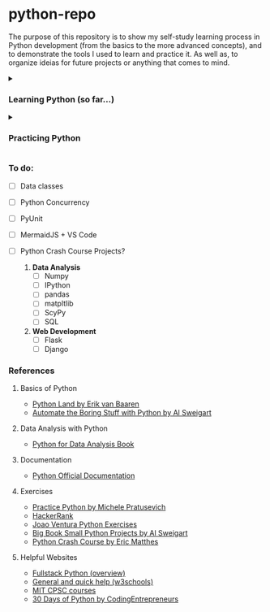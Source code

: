
<h1> python-repo </h1>
<p>
The purpose of this repository is to show my self-study learning process in Python development (from the basics to the more advanced concepts), and to demonstrate the tools I used to learn and practice it. As well as, to organize ideias for future projects or anything that comes to mind.
</p>

<details><summary><h3> Learning Python (so far...)</h3></summary>
<p>

<details><summary><b> 1. basics </b></summary>
    <dl>
    <dt> - installing Python3 </dt>
    <dt> - setting up an IDE (Visual Studio Code) </dt>
    <dt> - print() function </dt>
    <dd> - f-string format </dd>
    <dt> - range() function </dt>
    <dt> - basic datatypes (int, float, string, bool) </dt>
    <dd> - string methods </dd>
    <dt> - conditionals (if, else, elif) </dt>
    <dt> - loops (while, for) </dt>
    <dd> - break, continue statements </dd>
    <dd> - nested loops </dd>
    <dt> - function basics </dt>
    </dl>
    </details>
2. **data_types**
    - lists
    - dictionary
    - sets
    - tuples
    - comprehensions
3. **iterator**
    - how it works in Python
    - iterator vs iterable
    - built-in iterators
    - making your own iterator with __iter__method and __next__method
    - **range_func**
        - how it works?
        - practical uses
4. **function_adv**
    - advanced concepts
        - forced keyword arguments
        - wrapper function
        - lambda functions
5. **objects**
    - basics
        - "self"
        - constructors
        - methods
        - creating instances, invoking a class
    - inheritance
        - overriding (methods, constructors)
6. **modules**
    - importing lib, modules
    - package
7. **OS_interacion**
    - w/r files
    - move, delete, create, rename files
    - file permissions, users and groups, file types
8. **data_processing**
    - JSON
    - YAML
    - requests lib
    - BeautifulSoup lib
9. **plotting**
    - bokeh lib
10. **exceptions**
    - try, except, else, finally
    - raising/throwing exceptions
11. **docstring**
    - what are docstrings?
    - how to create and use it?
12. **venv_packages**
    - venv, Pipenv
    - pip

</p>    
</details>    

<details><summary><h3>Practicing Python </h3></summary>
</p>

1. **PracticePythonDotOrg**
    - All exercises done (39 exercises)
        - Covers all basic functionalities (with increasing difficulty) 
</p>
</details>

       
<h3> To do: </h3>

- [ ] Data classes
- [ ] Python Concurrency
- [ ] PyUnit
- [ ] MermaidJS + VS Code
- [ ] Python Crash Course Projects?

    1. **Data Analysis**
        - [ ] Numpy
        - [ ] IPython
        - [ ] pandas
        - [ ] matpltlib
        - [ ] ScyPy
        - [ ] SQL
    
    2. **Web Development**
        - [ ] Flask
        - [ ] Django

<h3> References </h3>

1. Basics of Python
    - [Python Land by Erik van Baaren](https://python.land)
    - [Automate the Boring Stuff with Python by Al Sweigart](https://automatetheboringstuff.com/)

2. Data Analysis with Python
    - [Python for Data Analysis Book](https://www.cin.ufpe.br/~embat/Python%20for%20Data%20Analysis.pdf)

3. Documentation
    - [Python Official Documentation](https://docs.python.org/3/tutorial/index.html)

4. Exercises
    - [Practice Python by Michele Pratusevich](https://www.practicepython.org/)
    - [HackerRank](https://www.hackerrank.com/domains/python)
    - [Joao Ventura Python Exercises](https://joaoventura.net/static/files/python_exercises_book.pdf)
    - [Big Book Small Python Projects by Al Sweigart](https://edu.anarcho-copy.org/Programming%20Languages/Python/BigBookSmallPythonProjects.pdf)
    - [Python Crash Course by Eric Matthes](http://bedford-computing.co.uk/learning/wp-content/uploads/2015/10/No.Starch.Python.Oct_.2015.ISBN_.1593276036.pdf)

5. Helpful Websites
    - [Fullstack Python (overview)](https://www.fullstackpython.com/table-of-contents.html)
    - [General and quick help (w3schools)](https://www.w3schools.com/python/)
    - [MIT CPSC courses](https://ocw.mit.edu/search/?l=Undergraduate&s=department_course_numbers.sort_coursenum&t=Computer%20Science)
    - [30 Days of Python by CodingEntrepreneurs](https://www.youtube.com/playlist?list=PLEsfXFp6DpzQjDBvhNy5YbaBx9j-ZsUe6 )
        


